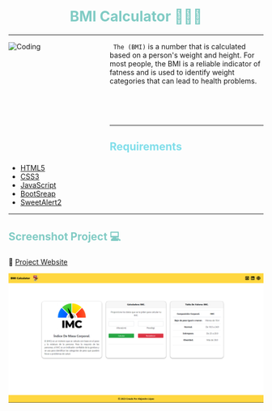# <h1 align="center" style="color: #80cbc4;"> BMI Calculator 👨🏻‍💻 </h1> <hr>  

<img align="left" alt="Coding" width="200" height="200" src="https://i.gifer.com/nTE.gif">

` The (BMI)` is a number that is calculated based on a person's weight and height. For most people, the BMI is a reliable indicator of fatness and is used to identify weight categories that can lead to health problems.

<br> <br> <br> 
<hr>  

## <p align="left" style="color: #80deea;"> Requirements </p>

- [HTML5](https://developer.mozilla.org/es/docs/Web/HTML) 
- [CSS3](https://developer.mozilla.org/es/docs/Web/CSS)
- [JavaScript](https://developer.mozilla.org/es/docs/Web/JavaScript)
- [BootSreap](https://mdbootstrap.com/)
- [SweetAlert2](https://sweetalert2.github.io/)

<hr>  

## <p align="left" style="color: #80cbc4;"> Screenshot Project 💻 </p>

🔶 [Project Website](https://alejandro-lopez.futuretecware.com/BMI-Calculator/index.html)

![Screenshot](assets/img/Screenshot.png)